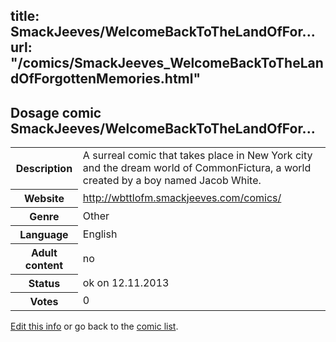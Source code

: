 title: SmackJeeves/WelcomeBackToTheLandOfFor...
url: "/comics/SmackJeeves_WelcomeBackToTheLandOfForgottenMemories.html"
---
Dosage comic SmackJeeves/WelcomeBackToTheLandOfFor...
-----------------------------------------

<p id="msg"></p>
<script type="text/javascript">
if (window.location.search === '?edit_info_mail=sent_ok') {
  var elem = document.getElementById("msg");
  elem.innerHTML = 'Edited information sucessfully sent for review, which is usually done daily. Thanks!';
  elem.className = 'ok';
}
</script>
<table class="comicinfo">
<tr>
<th>Description</th><td>A surreal comic that takes place in New York city and the dream world of CommonFictura, a world created by a boy named Jacob White.</td>
</tr>
<tr>
<th>Website</th><td><a href="http://wbttlofm.smackjeeves.com/comics/">http://wbttlofm.smackjeeves.com/comics/</a></td>
</tr>
<tr>
<th>Genre</th><td>Other</td>
</tr>
<tr>
<th>Language</th><td>English</td>
</tr>
<tr>
<th>Adult content</th><td>no</td>
</tr>
<tr>
<th>Status</th><td>ok on 12.11.2013</td>
</tr>
<tr>
<th>Votes</th><td>0</td>
</tr>
</table>

[Edit this info](SmackJeeves_WelcomeBackToTheLandOfForgottenMemories_edit.html) or go back to the [comic list](../comic-index.html).
